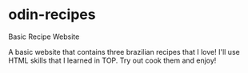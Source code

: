 # odin-recipes
Basic Recipe Website 

A basic website that contains three brazilian recipes that I love! I'll use HTML skills that I learned in TOP. Try out cook them and enjoy! 